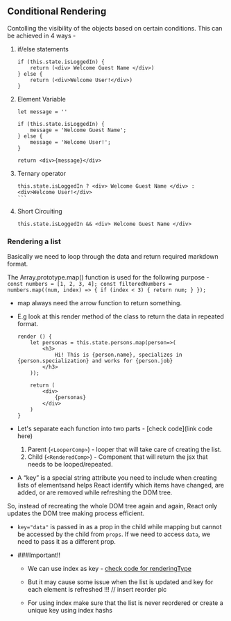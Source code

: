 ## Conditional Rendering

Contolling the visibility of the objects based on certain conditions. This can be achieved in 4 ways - 

1. if/else statements
    ```
    if (this.state.isLoggedIn) {
        return (<div> Welcome Guest Name </div>)
    } else {
        return (<div>Welcome User!</div>)
    }
    ```

2. Element Variable 
    ```
    let message = ''

    if (this.state.isLoggedIn) {
        message = 'Welcome Guest Name';
    } else {
        message = 'Welcome User!';
    }

    return <div>{message}</div>
    ```

3. Ternary operator
    ````
    this.state.isLoggedIn ? <div> Welcome Guest Name </div> : <div>Welcome User!</div>
    ```

4. Short Circuiting
    ```
    this.state.isLoggedIn && <div> Welcome Guest Name </div>
    ```

### Rendering a list

Basically we need to loop through the data and return required markdown format.

The Array.prototype.map() function is used for the following purpose - 
    ```
        const numbers = [1, 2, 3, 4];
        const filteredNumbers = numbers.map((num, index) => {
            if (index < 3) {
                return num;
            }
        });
    ```
- map always need the arrow function to return something.

- E.g look at this render method of the class to return the data in repeated format.
    ```
    render () {
        let personas = this.state.persons.map(person=>(
            <h3>
                Hi! This is {person.name}, specializes in {person.specialization} and works for {person.job}
            </h3>
        ));

        return (
            <div>
                {personas}
            </div>
        )
    }
    ```

- Let's separate each function into two parts - [check code](link code here)

    1. Parent (`<LooperComp>`) - looper that will take care of creating the list.
    2. Child (`<RenderedComp>`) - Component that will return the jsx that needs to be looped/repeated.

- A “key” is a special string attribute you need to include when creating lists of elementsand helps React identify which items have changed, are added, or are removed while refreshing the DOM tree.

So, instead of recreating the whole DOM tree again and again, React only updates the DOM tree making process efficient.

- `key="data"` is passed in as a prop in the child while mapping but cannot be accessed by the child from `props`. If we need to access `data`, we need to pass it as a different prop.

- ###Important!!

    - We can use index as key - [check code for renderingType]()
    - But it may cause some issue when the list is updated and key for each element is refreshed !!!
    // insert reorder pic

    - For using index make sure that the list is never reordered or create a unique key using index hashs
    